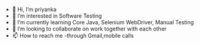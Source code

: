 - 👋 Hi, I’m priyanka
- 👀 I’m interested in Software Testing
- 🌱 I’m currently learning Core Java, Selenium WebDriver, Manual Testing
- 💞️ I’m looking to collaborate on work together with each other
- 📫 How to reach me -through Gmail,mobile calls

<!---
priya15lad/priya15lad is a ✨ special ✨ repository because its `README.md` (this file) appears on your GitHub profile.
You can click the Preview link to take a look at your changes.
--->
